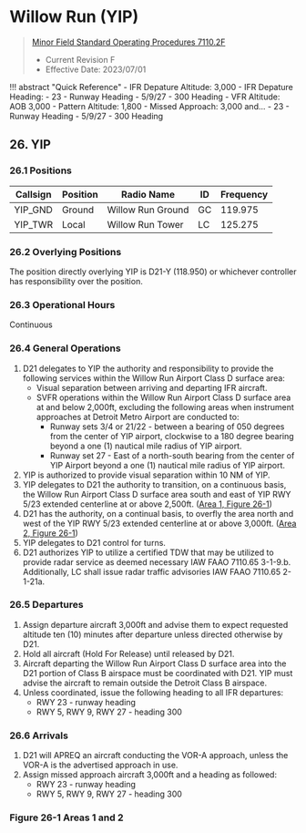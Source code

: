 # Willow Run (YIP)
> [Minor Field Standard Operating Procedures 7110.2F](../../authority-sections/7110.2F-authority.md)
> - Current Revision F
> - Effective Date: 2023/07/01

!!! abstract "Quick Reference"
    - IFR Depature Altitude: 3,000
    - IFR Depature Heading:
        - 23 - Runway Heading
        - 5/9/27 - 300 Heading
    - VFR Altitude: AOB 3,000
    - Pattern Altitude: 1,800
    - Missed Approach: 3,000 and... 
        - 23 - Runway Heading
        - 5/9/27 - 300 Heading

## 26. YIP

### 26.1 Positions
| Callsign | Position | Radio Name | ID | Frequency |
| -- | -- | -- | -- | -- |
| YIP_GND | Ground | Willow Run Ground | GC | 119.975 |
| YIP_TWR | Local | Willow Run Tower | LC | 125.275 |

### 26.2 Overlying Positions
The position directly overlying YIP is D21-Y (118.950) or whichever controller has responsibility over the position.

### 26.3 Operational Hours
Continuous

### 26.4 General Operations
1. D21 delegates to YIP the authority and responsibility to provide the following services within the Willow Run Airport Class D surface area:
    - Visual separation between arriving and departing IFR aircraft.
    - SVFR operations within the Willow Run Airport Class D surface area at and below 2,000ft, excluding the following areas when instrument approaches at Detroit Metro Airport are conducted to:
        - Runway sets 3/4 or 21/22 - between a bearing of 050 degrees from the center of YIP airport, clockwise to a 180 degree bearing beyond a one (1) nautical mile radius of YIP airport.
        - Runway set 27 - East of a north-south bearing from the center of YIP Airport beyond a one (1) nautical mile radius of YIP airport. 
2. YIP is authorized to provide visual separation within 10 NM of YIP.
3. YIP delegates to D21 the authority to transition, on a continuous basis, the Willow Run Airport Class D surface area south and east of YIP RWY 5/23 extended centerline at or above 2,500ft. ([Area 1, Figure 26-1](#figure-26-1-areas-1-and-2))
4. D21 has the authority, on a continual basis, to overfly the area north and west of the YIP RWY 5/23 extended centerline at or above 3,000ft. ([Area 2, Figure 26-1](#figure-26-1-areas-1-and-2))
5. YIP delegates to D21 control for turns.
6. D21 authorizes YIP to utilize a certified TDW that may be utilized to provide radar service as deemed necessary IAW FAAO 7110.65 3-1-9.b. Additionally, LC shall issue radar traffic advisories IAW FAAO 7110.65 2-1-21a.

### 26.5 Departures
1. Assign departure aircraft 3,000ft and advise them to expect requested altitude ten (10) minutes after departure unless directed otherwise by D21. 
2. Hold all aircraft (Hold For Release) until released by D21.
3. Aircraft departing the Willow Run Airport Class D surface area into the D21 portion of Class B airspace must be coordinated with D21. YIP must advise the aircraft to remain outside the Detroit Class B airspace.
4. Unless coordinated, issue the following heading to all IFR departures:
    - RWY 23 - runway heading
    - RWY 5, RWY 9, RWY 27 - heading 300

### 26.6 Arrivals
1. D21 will APREQ an aircraft conducting the VOR-A approach, unless the VOR-A is the advertised approach in use.
2. Assign missed approach aircraft 3,000ft and a heading as followed:
    - RWY 23 - runway heading
    - RWY 5, RWY 9, RWY 27 - heading 300

### Figure 26-1 Areas 1 and 2
